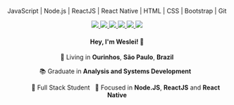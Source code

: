 <p align="center">
  JavaScript | Node.js | ReactJS | React Native | HTML | CSS | Bootstrap | Git
</p>
<p align="center">
    <a
    href="https://web.whatsapp.com/send?phone=+5514998393817" 
    alt="WhatsApp"
    target="blank"
  >
    <img src="https://img.shields.io/badge/-WhatsApp-25D366?style=flat&logo=WhatsApp&logoColor=white" />
  </a>
  <a
    href="wdias05@gmail.com" 
    alt="Gmail"
    target="blank"
  >
    <img src="https://img.shields.io/badge/-Gmail-D14836?style=flat&logo=gmail&logoColor=white" />
  </a>
  <a
    href="https://[https://www.linkedin.com/in/weslei-dias-2017/](https://www.linkedin.com/in/weslei-dias-2017" 
    alt="LinkedIn"
    target="blank"
  >
    <img src="https://img.shields.io/badge/-LinkedIn-0077B5?style=flat&logo=Linkedin&logoColor=white" />
  </a>
  <a
    href="https://github.com/weslei-d"
    alt="GitHub"
    target="blank"
  >
    <img src="https://img.shields.io/badge/-GitHub-181717?style=flat&logo=Github&logoColor=white" />
  </a>
  <a
    href="https://www.facebook.com/wesleiIdias" 
    alt="Facebook"
    target="blank"
      >
    <img src="https://img.shields.io/badge/-Facebook-1877F2?style=flat&logo=Facebook&logoColor=white" />
  </a>
  <a
    href="https://www.instagram.com/weslei.d" 
    alt="Instagram"
    target="blank"
  >
    <img src="https://img.shields.io/badge/-Instagram-E4405F?style=flat&logo=Instagram&logoColor=white" />
  </a>
</p>

<h4 align="center">
  Hey, I'm Weslei! 👋
</h4>
<p align="center">
  📌 Living in <b>Ourinhos</b>, <b>São Paulo</b>, <b>Brazil</b> 
</p>
<p align="center">
  📚 Graduate in <b>Analysis and Systems Development</b> &nbsp; 
</p>
<p align="center">
  &nbsp; &nbsp; &nbsp; &nbsp; &nbsp; 🚀 Full Stack Student  &nbsp; 🎯 Focused in <b>Node.JS</b>, <b>ReactJS</b> and <b>React Native</b>
</p>
